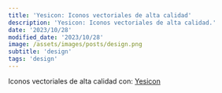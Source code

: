 ```yaml
---
title: 'Yesicon: Iconos vectoriales de alta calidad'
description: 'Yesicon: Iconos vectoriales de alta calidad.'
date: '2023/10/28'
modified_date: '2023/10/28'
image: /assets/images/posts/design.png
subtitle: 'design'
tags: 'design'
---
```


Iconos vectoriales de alta calidad con: [Yesicon](https://yesicon.app/)
